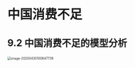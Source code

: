 # 中国消费不足



## 9.2 中国消费不足的模型分析

<img src="C:\Users\13631\AppData\Roaming\Typora\typora-user-images\image-20200430100847739.png" alt="image-20200430100847739" style="zoom:50%;" />